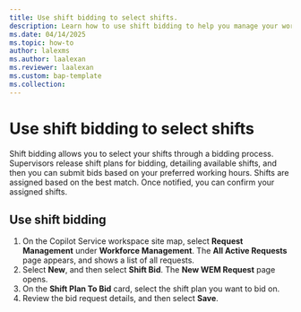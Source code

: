 ```yaml
---
title: Use shift bidding to select shifts.
description: Learn how to use shift bidding to help you manage your work schedule.
ms.date: 04/14/2025
ms.topic: how-to
author: lalexms
ms.author: laalexan
ms.reviewer: laalexan
ms.custom: bap-template
ms.collection:
---
```


# Use shift bidding to select shifts

Shift bidding allows you to select your shifts through a bidding process. Supervisors release shift plans for bidding, detailing available shifts, and then you can submit bids based on your preferred working hours. Shifts are assigned based on the best match.  Once notified, you can confirm your assigned shifts.

## Use shift bidding

1. On the Copilot Service workspace site map, select **Request Management** under **Workforce Management**. The **All Active Requests** page appears, and shows a list of all requests.
1. Select **New**, and then select **Shift Bid**. The **New WEM Request** page opens.
1. On the **Shift Plan To Bid** card, select the shift plan you want to bid on.
1. Review the bid request details, and then select **Save**.
